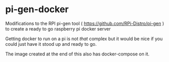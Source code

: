 # pi-gen-docker
Modifications to the RPI pi-gen tool ( https://github.com/RPi-Distro/pi-gen ) to create a ready to go raspberry pi docker server

Getting docker to run on a pi is not *that* complex but it would be nice if you could just have it stood up and ready to go. 

The image created at the end of this also has docker-compose on it.
